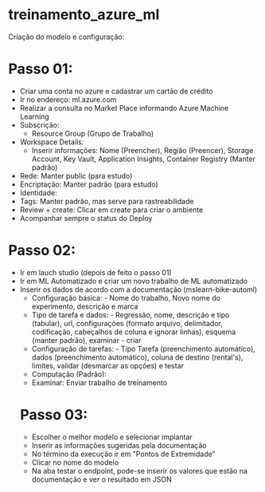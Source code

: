 # treinamento_azure_ml
Criação do modelo e configuração:

# Passo 01:
- Criar uma conta no azure e cadastrar um cartão de crédito
- Ir no endereço: ml.azure.com
- Realizar a consulta no Market Place informando Azure Machine Learning
- Subscrição:
    - Resource Group (Grupo de Trabalho)
- Workspace Details:
    - Inserir informações: Nome (Preencher), Região (Preencer), Storage Account, Key Vault, Application Insights, Container Registry (Manter padrão)
-  Rede: Manter public (para estudo)
-  Encriptação: Manter padrão (para estudo)
- Identidade:
- Tags: Manter padrão, mas serve para rastreabilidade
- Review + create: Clicar em create para criar o ambiente
- Acompanhar sempre o status do Deploy
# Passo 02:
- Ir em lauch studio (depois de feito o passo 01)
- Ir em ML Automatizado e criar um novo trabalho de ML automatizado
- Inserir os dados de acordo com a documentação (mslearn-bike-automl)
    - Configuração básica:
          - Nome do trabalho, Novo nome do experimento, descrição e marca
    - Tipo de tarefa e dados:
          - Regressão, nome, descrição e tipo (tabular), url, configurações (formato arquivo, delimitador, codificação, cabeçalhos de coluna e ignorar linhas), esquema (manter padrão), examinar - criar
    - Configuração de tarefas:
          - Tipo Tarefa (preenchimento automático), dados (preenchimento automático), coluna de destino (rental's), limites, validar (desmarcar as opções) e testar
    - Computação (Padrão):
    - Examinar: Enviar trabalho de treinamento
  # Passo 03:
  - Escolher o melhor modelo e selecionar implantar
  - Inserir as informações sugeridas pela documentação
  - No término da execução ir em "Pontos de Extremidade"
  - Clicar no nome do modelo
  - Na aba testar o endpoint, pode-se inserir os valores que estão na documentação e ver o resultado em JSON
